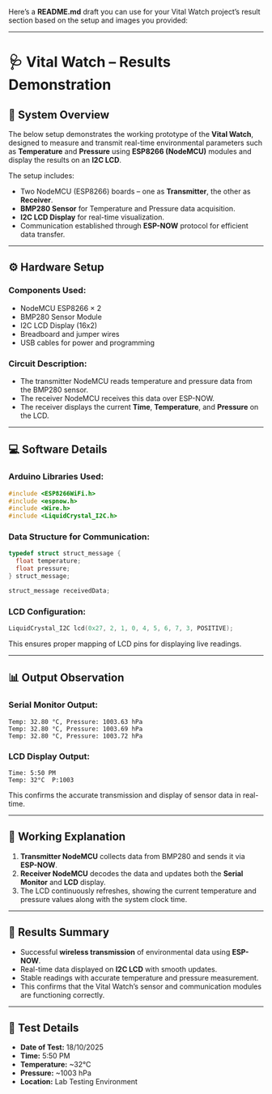 Here’s a **README.md** draft you can use for your Vital Watch project’s result section based on the setup and images you provided:

---

# 🩺 Vital Watch – Results Demonstration

## 📸 System Overview

The below setup demonstrates the working prototype of the **Vital Watch**, designed to measure and transmit real-time environmental parameters such as **Temperature** and **Pressure** using **ESP8266 (NodeMCU)** modules and display the results on an **I2C LCD**.

The setup includes:

* Two NodeMCU (ESP8266) boards – one as **Transmitter**, the other as **Receiver**.
* **BMP280 Sensor** for Temperature and Pressure data acquisition.
* **I2C LCD Display** for real-time visualization.
* Communication established through **ESP-NOW** protocol for efficient data transfer.

---

## ⚙️ Hardware Setup

### Components Used:

* NodeMCU ESP8266 × 2
* BMP280 Sensor Module
* I2C LCD Display (16x2)
* Breadboard and jumper wires
* USB cables for power and programming

### Circuit Description:

* The transmitter NodeMCU reads temperature and pressure data from the BMP280 sensor.
* The receiver NodeMCU receives this data over ESP-NOW.
* The receiver displays the current **Time**, **Temperature**, and **Pressure** on the LCD.

---

## 💻 Software Details

### Arduino Libraries Used:

```cpp
#include <ESP8266WiFi.h>
#include <espnow.h>
#include <Wire.h>
#include <LiquidCrystal_I2C.h>
```

### Data Structure for Communication:

```cpp
typedef struct struct_message {
  float temperature;
  float pressure;
} struct_message;

struct_message receivedData;
```

### LCD Configuration:

```cpp
LiquidCrystal_I2C lcd(0x27, 2, 1, 0, 4, 5, 6, 7, 3, POSITIVE);
```

This ensures proper mapping of LCD pins for displaying live readings.

---

## 📊 Output Observation

### Serial Monitor Output:

```
Temp: 32.80 °C, Pressure: 1003.63 hPa
Temp: 32.80 °C, Pressure: 1003.69 hPa
Temp: 32.80 °C, Pressure: 1003.72 hPa
```

### LCD Display Output:

```
Time: 5:50 PM
Temp: 32°C  P:1003
```

This confirms the accurate transmission and display of sensor data in real-time.

---

## 🧠 Working Explanation

1. **Transmitter NodeMCU** collects data from BMP280 and sends it via **ESP-NOW**.
2. **Receiver NodeMCU** decodes the data and updates both the **Serial Monitor** and **LCD** display.
3. The LCD continuously refreshes, showing the current temperature and pressure values along with the system clock time.

---

## 🧾 Results Summary

* Successful **wireless transmission** of environmental data using **ESP-NOW**.
* Real-time data displayed on **I2C LCD** with smooth updates.
* Stable readings with accurate temperature and pressure measurement.
* This confirms that the Vital Watch’s sensor and communication modules are functioning correctly.

---

## 📅 Test Details

* **Date of Test:** 18/10/2025
* **Time:** 5:50 PM
* **Temperature:** ~32°C
* **Pressure:** ~1003 hPa
* **Location:** Lab Testing Environment



